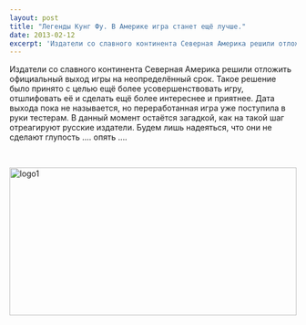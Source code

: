 ```yaml
---
layout: post
title: "Легенды Кунг Фу. В Америке игра станет ещё лучше."
date: 2013-02-12
excerpt: 'Издатели со славного континента Северная Америка решили отложить официальный выход игры на неопределённый срок. Такое решение было принято с целью...'
---
```


Издатели со славного континента Северная Америка решили отложить официальный выход игры на неопределённый срок. Такое решение было принято с целью ещё более усовершенствовать игру, отшлифовать её и сделать ещё более интереснее и приятнее. Дата выхода пока не называется, но переработанная игра уже поступила в руки тестерам. В данный момент остаётся загадкой, как на такой шаг отреагируют русские издатели. Будем лишь надеяться, что они не сделают глупость .... опять ....

&nbsp;

<a href="http://gamersoul.ru/wp-content/uploads/2013/02/logo1.jpg"><img class="size-full wp-image-1266 aligncenter" alt="logo1" src="http://gamersoul.ru/wp-content/uploads/2013/02/logo1.jpg" width="504" height="259" /></a>